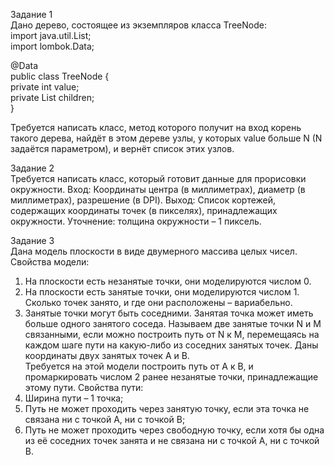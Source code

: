 Задание 1<br>
Дано дерево, состоящее из экземпляров класса TreeNode:<br>
import java.util.List;<br>
import lombok.Data;<br>

@Data<br>
public class TreeNode {<br>
	private int value;<br>
	private List<TreeNode> children;<br>
}<br>

Требуется написать класс, метод которого получит на вход корень такого дерева, найдёт в этом дереве узлы, у которых value больше N (N задаётся параметром), и вернёт список этих узлов.<br>

Задание 2<br>
Требуется написать класс, который готовит данные для прорисовки окружности.
Вход: Координаты центра (в миллиметрах), диаметр (в миллиметрах), разрешение (в DPI).
Выход: Список кортежей, содержащих координаты точек (в пикселях), принадлежащих окружности.
Уточнение: толщина окружности – 1 пиксель.<br>

Задание 3<br>
Дана модель плоскости в виде двумерного массива целых чисел. Свойства модели:
1.	На плоскости есть незанятые точки, они моделируются числом 0.
2.	На плоскости есть занятые точки, они моделируются числом 1. Сколько точек занято, и где они расположены – вариабельно. 
3.	Занятые точки могут быть соседними. Занятая точка может иметь больше одного занятого соседа. Называем две занятые точки N и M связанными, если можно построить путь от N к М, перемещаясь на каждом шаге пути на какую-либо из соседних занятых точек.
Даны координаты двух занятых точек A и B.<br>
Требуется на этой модели построить путь от A к B, и промаркировать числом 2 ранее незанятые точки, принадлежащие этому пути. Свойства пути:
1.	Ширина пути – 1 точка;
2.	Путь не может проходить через занятую точку, если эта точка не связана ни с точкой A, ни с точкой B;
3.	Путь не может проходить через свободную точку, если хотя бы одна из её соседних точек занята и не связана ни с точкой A, ни с точкой B.

